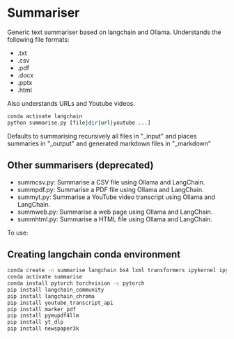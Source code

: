 # Summariser

Generic text summariser based on langchain and Ollama. Understands the
following file formats:

* .txt
* .csv
* .pdf
* .docx
* .pptx
* .html

Also understands URLs and Youtube videos.

```sh
conda activate langchain
python summarise.py [file|dir|url|youtube ...]
```

Defaults to summarising recursively all files in "_input" and places summaries
in "_output" and generated markdown files in "_markdown"

## Other summarisers (deprecated)

* summcsv.py: Summarise a CSV file using Ollama and LangChain.
* summpdf.py: Summarise a PDF file using Ollama and LangChain.
* summyt.py: Summarise a YouTube video transcript using Ollama and LangChain.
* summweb.py: Summarise a web page using Ollama and LangChain.
* summhtml.py: Summarise a HTML file using Ollama and LangChain.

To use:

## Creating langchain conda environment

```sh
conda create -n summarise langchain bs4 lxml transformers ipykernel ipywidgets pytube pypdf tiktoken pypandoc markdownify readability-lxml
conda activate summarise
conda install pytorch torchvision -c pytorch
pip install langchain_community
pip install langchain_chroma
pip install youtube_transcript_api
pip install marker_pdf
pip install pymupdf4llm
pip install yt_dlp
pip install newspaper3k
```
